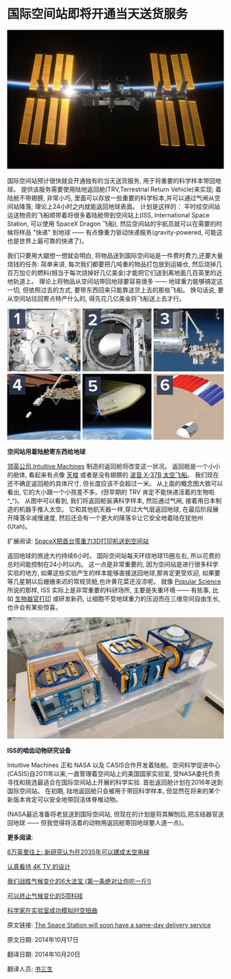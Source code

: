 国际空间站即将开通当天送货服务
====

![图1 国际空间站](01_international-space-station-black-earth.jpg)

国际空间站预计很快就会开通独有的当天送货服务, 用于将重要的科学样本带回地球。 提供该服务需要使用陆地返回舱(TRV,Terrestrial Return Vehicle)来实现; 着陆舱不带翅膀, 非常小巧, 里面可以存放一些重要的科学标本,并可以通过气闸从空间站降落; 理论上24小时之内就能返回地球表面。 计划是这样的： 平时给空间站运送物资的飞船顺带着将很多着陆舱带到空间站上(ISS, International Space Station, 可以使用 SpaceX Dragon 飞船), 然后空间站的宇航员就可以在需要的时候将样品 "快递" 到地球 —— 有点像重力驱动快递服务(gravity-powered, 可能这也是世界上最可靠的快递了)。

我们只要用大腿想一想就会明白, 将物品送到国际空间站是一件费时费力,还要大量烧钱的任务: 简单来讲, 每次我们都要把几吨重的物品打包放到运输仓, 然后烧掉几百万加仑的燃料(相当于每次烧掉好几亿美金)才能把它们送到离地面几百英里的近地轨道上。 理论上将物品从空间站带回地球要容易很多 —— 地球重力能够搞定这一切, 但依照过去的方式, 要带东西回来只能靠送货上去的那些飞船。 换句话说, 要从空间站往回寄点特产什么的, 得先花几亿美金将飞船送上去才行。


![图2 陆地返回舱](02_TRV-Storyboard-v0-1.jpg)

**空间站用着陆舱寄东西给地球**

[领英公司,Intuitive Machines](http://intuitivemachines.com/news/trv/) 制造的返回舱将改变这一状况。 返回舱是一个小小的舱体, 看起来有点像 [天梭](http://www.extremetech.com/tag/space-shuttle) 或者是没有翅膀的 [波音 X-37B 太空飞船](http://www.extremetech.com/extreme/181426-us-militarys-mysterious-x-37b-space-plane-passes-500-days-in-orbit-but-we-still-have-no-clue-what-its-actually-doing-up-there)。 我们现在还不确定返回舱的具体尺寸, 但长度应该不会超过一米。 从上面的概念图大致可以看出, 它的大小跟一个小孩差不多。(但早期的 TRV 肯定不能快递活着的生物啦^_^)。 从图中可以看到, 我们将返回舱装满科学样本, 然后通过气闸, 接着用日本制造的机器手推入太空。 它和其他航天器一样,穿过大气层返回地球, 在最后阶段展开降落伞减慢速度, 然后还会有一个更大的降落伞让它安全地着陆在犹他州(Utah)。

扩展阅读: [SpaceX把首台零重力3D打印机送到空间站](http://www.extremetech.com/extreme/190629-spacex-rocket-launches-to-the-space-station-carrying-the-first-ever-zero-g-3d-printer)

返回地球的旅途大约持续6小时。 国际空间站每天环绕地球15圈左右, 所以花费的总时间能控制在24小时以内。 这一点是非常重要的, 因为空间站是进行很多科学实验的地方, 如果这些实验产生的样本能够直接送回地球,那肯定更受欢迎, 如果要等几星期以后姗姗来迟的常规货舱,也许黄花菜还没凉呢。 就像 [Popular Science](http://www.popsci.com/article/technology/space-station-getting-ups-style-shipping-service) 所说的那样, ISS 实际上是非常重要的科研场所, 主要是失重环境 —— 有些事, 比如 [生物器官打印](http://www.extremetech.com/extreme/147647-the-first-3d-printed-human-stem-cells) 或研发新药, 让细胞不受地球重力的压迫而在三维空间自由生长,也许会有某些惊喜。

![图3 国际空间站](03_rodents-in-space.jpg)

**ISS的啮齿动物研究设备**

Intuitive Machines 正和 NASA 以及 CASIS合作开发着陆舱。空间科学促进中心(CASIS)自2011年以来,一直管理着空间站上的美国国家实验室, 受NASA委托负责寻找和挑选最适合在国际空间站上开展的科学实验. 首批返回舱计划在2016年送到国际空间站。 在初期, 陆地返回舱只会被用于带回科学样本, 但显然在将来的某个新版本肯定可以安全地带回活体脊椎动物。



(NASA最近准备将老鼠送到国际空间站, 但现在的计划是将其解刨后,把冻结器官送回地球 —— 但我觉得将活着的动物用返回舱寄回地球要人道一点)。

**更多阅读**: 

[6万英里往上: 新研究认为在2035年可以建成太空电梯](http://www.extremetech.com/extreme/176625-60000-miles-up-geostationary-space-elevator-could-be-built-by-2035-says-new-study)


[认真看待 4K TV 的设计](http://robbreport.com/sony/articles/taking-4K-design-seriously)

[我们战胜气候变化的6大法宝 (第一条绝对让你吃一斤!)](http://decarboni.se/insights/top-6-ways-well-beat-climate-change-number-1-will-surprise-you?utm_source=ob&utm_source=ob)

[可以终止气候变化的5项科技](http://decarboni.se/insights/5-technologies-will-disrupt-climate-change?utm_source=ob&utm_source=ob)

[科学家在实验室成功模拟时空扭曲](http://www.extremetech.com/extreme/192311-scientists-can-now-simulate-curved-space-time-in-the-lab)


原文链接: [The Space Station will soon have a same-day delivery service](http://www.extremetech.com/extreme/192365-the-space-station-will-soon-have-a-same-day-delivery-service)

原文日期: 2014年10月17日

翻译日期: 2014年10月20日

翻译人员: [书三生](http://t.qq.com/renfufei)
